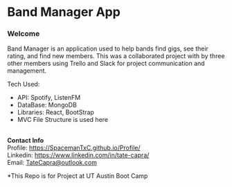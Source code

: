 <h1>Band Manager App</h1>

<h3>Welcome</h3>
<p>Band Manager is an application used to help bands find gigs, see their rating, and find new members. This was a collaborated project with by three other members using Trello and Slack for project communication and management.</p>

Tech Used: <br/>
- API: Spotify, ListenFM
- DataBase: MongoDB
- Libraries: React, BootStrap
- MVC File Structure is used here
<br/><br/>

<b>Contact Info</b> <br/>
Profile: https://SpacemanTxC.github.io/Profile/ <br/>
Linkedin: https://www.linkedin.com/in/tate-capra/ <br/>
Email: TateCapra@outlook.com <br/>


*This Repo is for Project at UT Austin Boot Camp
